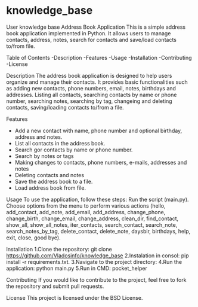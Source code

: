 # knowledge_base
User knowledge base
Address Book Application
This is a simple address book application implemented in Python. It allows users to manage contacts, address, notes, search for contacts and save/load contacts to/from file.

Table of Contents
-Description
-Features
-Usage
-Installation
-Contributing
-License

Description
The address book application is designed to help users organize and manage their contacts. It provides basic functionalities such as adding new contacts, phone numbers, email, notes, birthdays and addresses. Listing all contacts, searching contacts by name or phone number, searching notes, searching by tag, changeing and deleting contacts, saving/loading contacts to/from a file.

Features
- Add a new contact with name, phone number and optional birthday, address and notes.
- List all contacts in the address book.
- Search gor contacts by name or phone number.
- Search by notes or tags
- Making changes to contacts, phone numbers, e-mails, addresses and notes
- Deleting contacts and notes
- Save the address book to a file.
- Load address book from file.

Usage
To use the application, follow these steps:
Run the script (main.py).
Choose options from the menu to perform various actions (hello, add_contact, add_note, add_email, add_address, change_phone, change_birth, change_email, change_address, clean_dir, find_contact, show_all, show_all_notes, iter_contacts, search_contact, search_note, search_notes_by_tag, delete_contact, delete_note, daysbir, birthdays, help, exit, close, good bye).


Installation
1.Clone the repository:
git clone https://github.com/Vladosinfo/knowledge_base
2.Instalation in consol: 
pip install -r requirements.txt.
3.Navigate to the project directory:
4.Run the application:
python main.py
5.Run in CMD:
pocket_helper

Contributing
If you would like to contribute to the project, feel free to fork the repository and submit pull requests.

License
This project is licensed under the BSD License.
